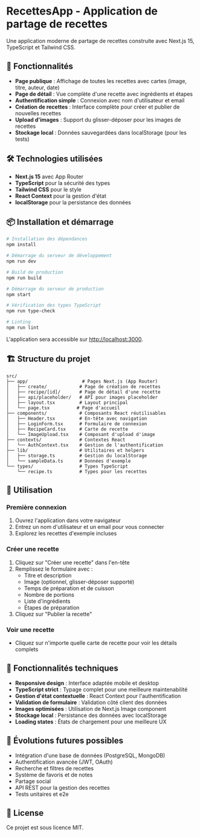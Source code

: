 # RecettesApp - Application de partage de recettes

Une application moderne de partage de recettes construite avec Next.js 15, TypeScript et Tailwind CSS.

## 🚀 Fonctionnalités

- **Page publique** : Affichage de toutes les recettes avec cartes (image, titre, auteur, date)
- **Page de détail** : Vue complète d'une recette avec ingrédients et étapes
- **Authentification simple** : Connexion avec nom d'utilisateur et email
- **Création de recettes** : Interface complète pour créer et publier de nouvelles recettes
- **Upload d'images** : Support du glisser-déposer pour les images de recettes
- **Stockage local** : Données sauvegardées dans localStorage (pour les tests)

## 🛠️ Technologies utilisées

- **Next.js 15** avec App Router
- **TypeScript** pour la sécurité des types
- **Tailwind CSS** pour le style
- **React Context** pour la gestion d'état
- **localStorage** pour la persistance des données

## 📦 Installation et démarrage

```bash
# Installation des dépendances
npm install

# Démarrage du serveur de développement
npm run dev

# Build de production
npm run build

# Démarrage du serveur de production
npm start

# Vérification des types TypeScript
npm run type-check

# Linting
npm run lint
```

L'application sera accessible sur [http://localhost:3000](http://localhost:3000).

## 🏗️ Structure du projet

```
src/
├── app/                    # Pages Next.js (App Router)
│   ├── create/            # Page de création de recettes
│   ├── recipe/[id]/       # Page de détail d'une recette
│   ├── api/placeholder/   # API pour images placeholder
│   ├── layout.tsx         # Layout principal
│   └── page.tsx          # Page d'accueil
├── components/            # Composants React réutilisables
│   ├── Header.tsx         # En-tête avec navigation
│   ├── LoginForm.tsx      # Formulaire de connexion
│   ├── RecipeCard.tsx     # Carte de recette
│   └── ImageUpload.tsx    # Composant d'upload d'image
├── contexts/              # Contextes React
│   └── AuthContext.tsx    # Gestion de l'authentification
├── lib/                   # Utilitaires et helpers
│   ├── storage.ts         # Gestion du localStorage
│   └── sampleData.ts      # Données d'exemple
└── types/                 # Types TypeScript
    └── recipe.ts          # Types pour les recettes
```

## 🎯 Utilisation

### Première connexion
1. Ouvrez l'application dans votre navigateur
2. Entrez un nom d'utilisateur et un email pour vous connecter
3. Explorez les recettes d'exemple incluses

### Créer une recette
1. Cliquez sur "Créer une recette" dans l'en-tête
2. Remplissez le formulaire avec :
   - Titre et description
   - Image (optionnel, glisser-déposer supporté)
   - Temps de préparation et de cuisson
   - Nombre de portions
   - Liste d'ingrédients
   - Étapes de préparation
3. Cliquez sur "Publier la recette"

### Voir une recette
- Cliquez sur n'importe quelle carte de recette pour voir les détails complets

## 📝 Fonctionnalités techniques

- **Responsive design** : Interface adaptée mobile et desktop
- **TypeScript strict** : Typage complet pour une meilleure maintenabilité
- **Gestion d'état contextuelle** : React Context pour l'authentification
- **Validation de formulaire** : Validation côté client des données
- **Images optimisées** : Utilisation de Next.js Image component
- **Stockage local** : Persistance des données avec localStorage
- **Loading states** : États de chargement pour une meilleure UX

## 🔮 Évolutions futures possibles

- Intégration d'une base de données (PostgreSQL, MongoDB)
- Authentification avancée (JWT, OAuth)
- Recherche et filtres de recettes
- Système de favoris et de notes
- Partage social
- API REST pour la gestion des recettes
- Tests unitaires et e2e

## 📄 License

Ce projet est sous licence MIT.
